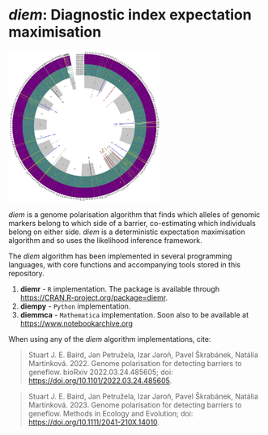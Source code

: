 # *diem*: Diagnostic index expectation maximisation

<img
  src="/diemimages/CircleDiagram24MayBitMap.jpg"
  alt="Alt text"
  title=""
  style="display: inline-block; margin: 0 auto; max-width: 300px">
  
*diem* is a genome polarisation algorithm that finds which alleles of genomic markers belong to which side of a barrier, co-estimating which individuals belong on either side. *diem* is a deterministic expectation maximisation algorithm and so uses the likelihood inference framework.

The *diem* algorithm has been implemented in several programming languages, with core functions and accompanying tools stored in this repository. 

1. **diemr** - `R` implementation. The package is available through https://CRAN.R-project.org/package=diemr.
2. **diempy** - `Python` implementation.
3. **diemmca** - `Mathematica` implementation. Soon also to be available at https://www.notebookarchive.org

When using any of the *diem* algorithm implementations, cite:

> Stuart J. E. Baird, Jan Petružela, Izar Jaroň, Pavel Škrabánek, Natália Martínková. 2022. Genome polarisation for detecting barriers to geneflow. bioRxiv 2022.03.24.485605; doi: https://doi.org/10.1101/2022.03.24.485605.

> Stuart J. E. Baird, Jan Petružela, Izar Jaroň, Pavel Škrabánek, Natália Martínková. 2023. Genome polarisation for detecting barriers to geneflow. Methods in Ecology and Evolution; doi: https://doi.org/10.1111/2041-210X.14010.
